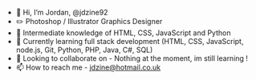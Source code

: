 - 👋 Hi, I’m Jordan, @jdzine92
- ✏️ Photoshop / Illustrator Graphics Designer
- 👀 Intermediate knowledge of HTML, CSS, JavaScript and Python
- 🌱  Currently learning full stack development (HTML, CSS, JavaScript, node.js, Git, Python, PHP, Java, C#, SQL)
- 💞️ Looking to collaborate on - Nothing at the moment, im still learning !
- 📫 How to reach me - jdzine@hotmail.co.uk

<!---
jdzine92/jdzine92 is a ✨ special ✨ repository because its `README.md` (this file) appears on your GitHub profile.
You can click the Preview link to take a look at your changes.
--->
